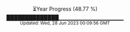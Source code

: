 <p align="center">
⏳Year Progress (48.77 %) <br>
██████████████▁▁▁▁▁▁▁▁▁▁▁▁▁▁▁▁ <br>
<sub>Updated: Wed, 28 Jun 2023 00:09:56 GMT</sub>
</p>

